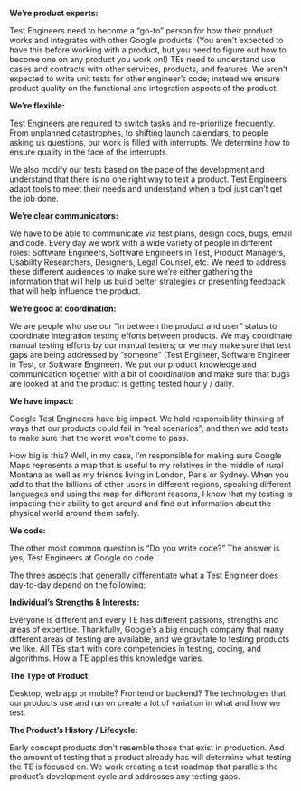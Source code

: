__We’re product experts:__

Test Engineers need to become a “go-to” person for how their product works and integrates with other Google products. (You aren’t expected to have this before working with a product, but you need to figure out how to become one on any product you work on!) TEs need to understand use cases and contracts with other services, products, and features. We aren’t expected to write unit tests for other engineer’s code; instead we ensure product quality on the functional and integration aspects of the product.

__We’re flexible:__

Test Engineers are required to switch tasks and re-prioritize frequently. From unplanned catastrophes, to shifting launch calendars, to people asking us questions, our work is filled with interrupts. We determine how to ensure quality in the face of the interrupts.

We also modify our tests based on the pace of the development and understand that there is no one right way to test a product. Test Engineers adapt tools to meet their needs and understand when a tool just can’t get the job done.

__We’re clear communicators:__

We have to be able to communicate via test plans, design docs, bugs, email and code. Every day we work with a wide variety of people in different roles: Software Engineers, Software Engineers in Test, Product Managers, Usability Researchers, Designers, Legal Counsel, etc. We need to address these different audiences to make sure we’re either gathering the information that will help us build better strategies or presenting feedback that will help influence the product.

__We’re good at coordination:__

We are people who use our “in between the product and user” status to coordinate integration testing efforts between products. We may coordinate manual testing efforts by our manual testers; or we may make sure that test gaps are being addressed by “someone” (Test Engineer, Software Engineer in Test, or Software Engineer). We put our product knowledge and communication together with a bit of coordination and make sure that bugs are looked at and the product is getting tested hourly / daily.

__We have impact:__

Google Test Engineers have big impact. We hold responsibility thinking of ways that our products could fail in “real scenarios”; and then we add tests to make sure that the worst won’t come to pass.

How big is this? Well, in my case, I’m responsible for making sure Google Maps represents a map that is useful to my relatives in the middle of rural Montana as well as my friends living in London, Paris or Sydney. When you add to that the billions of other users in different regions, speaking different languages and using the map for different reasons, I know that my testing is impacting their ability to get around and find out information about the physical world around them safely.

__We code:__

The other most common question is “Do you write code?” The answer is yes; Test Engineers at Google do code.

The three aspects that generally differentiate what a Test Engineer does day-to-day depend on the following:

__Individual’s Strengths & Interests:__

Everyone is different and every TE has different passions, strengths and areas of expertise. Thankfully, Google’s a big enough company that many different areas of testing are available, and we gravitate to testing products we like. All TEs start with core competencies in testing, coding, and algorithms. How a TE applies this knowledge varies.

__The Type of Product:__

Desktop, web app or mobile? Frontend or backend? The technologies that our products use and run on create a lot of variation in what and how we test.

__The Product’s History / Lifecycle:__

Early concept products don’t resemble those that exist in production. And the amount of testing that a product already has will determine what testing the TE is focused on. We work creating a test roadmap that parallels the product’s development cycle and addresses any testing gaps.
